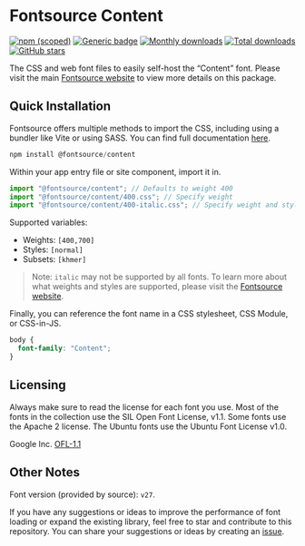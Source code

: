 # Fontsource Content

[![npm (scoped)](https://img.shields.io/npm/v/@fontsource/content?color=brightgreen)](https://www.npmjs.com/package/@fontsource/content) [![Generic badge](https://img.shields.io/badge/fontsource-passing-brightgreen)](https://github.com/fontsource/fontsource) [![Monthly downloads](https://badgen.net/npm/dm/@fontsource/content)](https://github.com/fontsource/fontsource) [![Total downloads](https://badgen.net/npm/dt/@fontsource/content)](https://github.com/fontsource/fontsource) [![GitHub stars](https://img.shields.io/github/stars/fontsource/fontsource.svg?style=social&label=Star)](https://github.com/fontsource/fontsource/stargazers)

The CSS and web font files to easily self-host the “Content” font. Please visit the main [Fontsource website](https://fontsource.org/fonts/content) to view more details on this package.

## Quick Installation

Fontsource offers multiple methods to import the CSS, including using a bundler like Vite or using SASS. You can find full documentation [here](https://fontsource.org/docs/getting-started/introduction).

```javascript
npm install @fontsource/content
```

Within your app entry file or site component, import it in.

```javascript
import "@fontsource/content"; // Defaults to weight 400
import "@fontsource/content/400.css"; // Specify weight
import "@fontsource/content/400-italic.css"; // Specify weight and style
```

Supported variables:
- Weights: `[400,700]`
- Styles: `[normal]`
- Subsets: `[khmer]`

> Note: `italic` may not be supported by all fonts. To learn more about what weights and styles are supported, please visit the [Fontsource website](https://fontsource.org/fonts/content).

Finally, you can reference the font name in a CSS stylesheet, CSS Module, or CSS-in-JS.

```css
body {
  font-family: "Content";
}
```

## Licensing
Always make sure to read the license for each font you use. Most of the fonts in the collection use the SIL Open Font License, v1.1. Some fonts use the Apache 2 license. The Ubuntu fonts use the Ubuntu Font License v1.0.

Google Inc.
[OFL-1.1](http://scripts.sil.org/OFL)

## Other Notes
Font version (provided by source): `v27`.

If you have any suggestions or ideas to improve the performance of font loading or expand the existing library, feel free to star and contribute to this repository. You can share your suggestions or ideas by creating an [issue](https://github.com/fontsource/fontsource/issues).